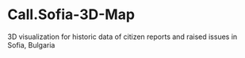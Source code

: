 # Call.Sofia-3D-Map
3D visualization for historic data of citizen reports and raised issues in Sofia, Bulgaria
